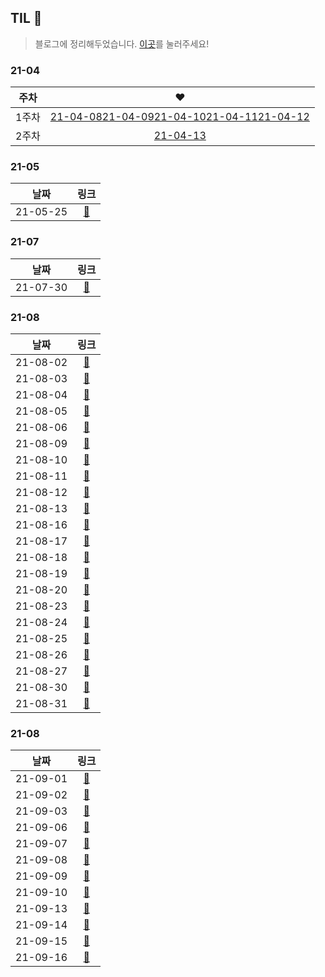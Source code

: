 ## TIL 📝
> 블로그에 정리해두었습니다. [이곳](https://velog.io/@songsong/TIL-Guide)를 눌러주세요!

### 21-04

|주차|❤|
|:---:|:---:|
|1주차|[21-04-08](https://velog.io/@songsong/2021-04-08-TIL)[21-04-09](https://velog.io/@songsong/2021-04-09-TIL)[21-04-10](https://velog.io/@songsong/2021-04-10-TIL)[21-04-11](https://velog.io/@songsong/2021-04-12-TIL)[21-04-12](https://velog.io/@songsong/2021-04-12-TIL-q02m9ggy)|
|2주차|[21-04-13](https://velog.io/@songsong/2021-04-13-TIL)|

### 21-05

|날짜|링크|
|:---:|:---:|
|21-05-25|[📝](https://velog.io/@songsong/2021-05-25-TIL)|

### 21-07

|날짜|링크|
|:---:|:---:|
|21-07-30|[📝](https://velog.io/@songsong/TIL-%ED%94%84%EB%A1%9C%EA%B7%B8%EB%9E%98%EB%A8%B8%EC%8A%A4-%EB%8D%B0%EB%B8%8C%EC%BD%94%EC%8A%A4-%ED%94%84%EB%A1%A0%ED%8A%B8%EC%97%94%EB%93%9C-DAY0)|

### 21-08

|날짜|링크|
|:---:|:---:|
|21-08-02|[📝](https://velog.io/@songsong/TIL-DAY1)|
|21-08-03|[📝](https://velog.io/@songsong/TIL-DAY2)|
|21-08-04|[📝](https://velog.io/@songsong/TIL-DAY3)|
|21-08-05|[📝](https://velog.io/@songsong/TIL-DAY4)|
|21-08-06|[📝](https://velog.io/@songsong/TIL-DAY5)|
|21-08-09|[📝](https://velog.io/@songsong/TIL-DAY8)|
|21-08-10|[📝](https://velog.io/@songsong/TIL-DAY9)|
|21-08-11|[📝](https://velog.io/@songsong/TIL-DAY10)|
|21-08-12|[📝](https://velog.io/@songsong/TIL-DAY11)|
|21-08-13|[📝](https://velog.io/@songsong/TIL-DAY12)|
|21-08-16|[📝](https://velog.io/@songsong/TIL-DAY11-zirrhkny)|
|21-08-17|[📝](https://velog.io/@songsong/TIL-DAY12-f85ga6o4)|
|21-08-18|[📝](https://velog.io/@songsong/TIL-DAY13)|
|21-08-19|[📝](https://velog.io/@songsong/TIL-DAY14)|
|21-08-20|[📝](https://velog.io/@songsong/%ED%9A%8C%EA%B3%A0%EB%8D%B0%EB%B8%8C%EC%BD%94%EC%8A%A4-%EC%B2%98%EC%9D%8C%EC%93%B0%EB%8A%94-%ED%9A%8C%EA%B3%A0)|
|21-08-23|[📝](https://velog.io/@songsong/TIL-DAY16)|
|21-08-24|[📝](https://velog.io/@songsong/TIL-DAY17)|
|21-08-25|[📝](https://velog.io/@songsong/TIL-DAY18)|
|21-08-26|[📝](https://velog.io/@songsong/TIL-DAY19)|
|21-08-27|[📝](https://velog.io/@songsong/TIL-DAY20)|
|21-08-30|[📝](https://velog.io/@songsong/TIL-DAY21)|
|21-08-31|[📝](https://velog.io/@songsong/TIL-DAY22)|

### 21-08

|날짜|링크|
|:---:|:---:|
|21-09-01|[📝](https://velog.io/@songsong/TIL-DAY23)|
|21-09-02|[📝](https://velog.io/@songsong/TIL-DAY24)|
|21-09-03|[📝](https://velog.io/@songsong/TIL-DAY25)|
|21-09-06|[📝](https://velog.io/@songsong/TIL-DAY26)|
|21-09-07|[📝](https://velog.io/@songsong/TIL-DAY27)|
|21-09-08|[📝](https://velog.io/@songsong/TIL-DAY28)|
|21-09-09|[📝](https://velog.io/@songsong/TIL-DAY29)|
|21-09-10|[📝](https://velog.io/@songsong/TIL-DAY30)|
|21-09-13|[📝](https://velog.io/@songsong/TIL-DAY31)|
|21-09-14|[📝](https://velog.io/@songsong/TIL-DAY32)|
|21-09-15|[📝](https://velog.io/@songsong/TIL-DAY33)|
|21-09-16|[📝](https://velog.io/@songsong/TIL-DAY34)|
